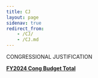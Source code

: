 ```yaml
---
title: CJ
layout: page
sidenav: true
redirect_from:
    - /CJ/
    - /CJ.md
---
```


CONGRESSIONAL JUSTIFICATION

[**FY2024 Cong Budget Total**]({{site.baseurl}}/assets/documents/CJ/FY2024-Cong-Budget-Total.pdf)
